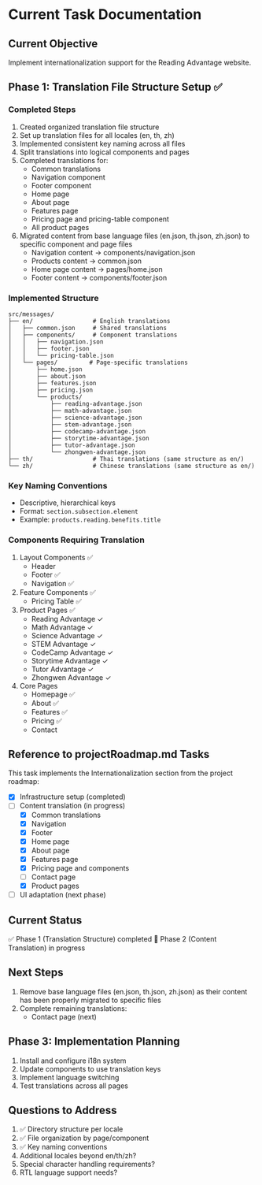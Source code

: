 # Current Task Documentation

## Current Objective

Implement internationalization support for the Reading Advantage website.

## Phase 1: Translation File Structure Setup ✅

### Completed Steps

1. Created organized translation file structure
2. Set up translation files for all locales (en, th, zh)
3. Implemented consistent key naming across all files
4. Split translations into logical components and pages
5. Completed translations for:
   - Common translations
   - Navigation component
   - Footer component
   - Home page
   - About page
   - Features page
   - Pricing page and pricing-table component
   - All product pages
6. Migrated content from base language files (en.json, th.json, zh.json) to specific component and page files
   - Navigation content → components/navigation.json
   - Products content → common.json
   - Home page content → pages/home.json
   - Footer content → components/footer.json

### Implemented Structure

```
src/messages/
├── en/                 # English translations
│   ├── common.json     # Shared translations
│   ├── components/     # Component translations
│   │   ├── navigation.json
│   │   ├── footer.json
│   │   └── pricing-table.json
│   └── pages/         # Page-specific translations
│       ├── home.json
│       ├── about.json
│       ├── features.json
│       ├── pricing.json
│       └── products/
│           ├── reading-advantage.json
│           ├── math-advantage.json
│           ├── science-advantage.json
│           ├── stem-advantage.json
│           ├── codecamp-advantage.json
│           ├── storytime-advantage.json
│           ├── tutor-advantage.json
│           └── zhongwen-advantage.json
├── th/                 # Thai translations (same structure as en/)
└── zh/                 # Chinese translations (same structure as en/)
```

### Key Naming Conventions

- Descriptive, hierarchical keys
- Format: `section.subsection.element`
- Example: `products.reading.benefits.title`

### Components Requiring Translation

1. Layout Components ✅
   - Header
   - Footer ✅
   - Navigation ✅
2. Feature Components ✅
   - Pricing Table ✅
3. Product Pages ✅
   - Reading Advantage ✓
   - Math Advantage ✓
   - Science Advantage ✓
   - STEM Advantage ✓
   - CodeCamp Advantage ✓
   - Storytime Advantage ✓
   - Tutor Advantage ✓
   - Zhongwen Advantage ✓
4. Core Pages
   - Homepage ✅
   - About ✅
   - Features ✅
   - Pricing ✅
   - Contact

## Reference to projectRoadmap.md Tasks

This task implements the Internationalization section from the project roadmap:

- [x] Infrastructure setup (completed)
- [ ] Content translation (in progress)
  - [x] Common translations
  - [x] Navigation
  - [x] Footer
  - [x] Home page
  - [x] About page
  - [x] Features page
  - [x] Pricing page and components
  - [ ] Contact page
  - [x] Product pages
- [ ] UI adaptation (next phase)

## Current Status

✅ Phase 1 (Translation Structure) completed
🚀 Phase 2 (Content Translation) in progress

## Next Steps

1. Remove base language files (en.json, th.json, zh.json) as their content has been properly migrated to specific files
2. Complete remaining translations:
   - Contact page (next)

## Phase 3: Implementation Planning

1. Install and configure i18n system
2. Update components to use translation keys
3. Implement language switching
4. Test translations across all pages

## Questions to Address

1. ✅ Directory structure per locale
2. ✅ File organization by page/component
3. ✅ Key naming conventions
4. Additional locales beyond en/th/zh?
5. Special character handling requirements?
6. RTL language support needs?
